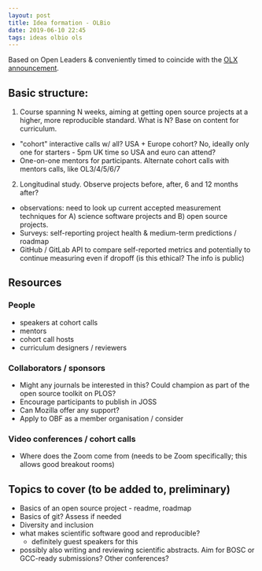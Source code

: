 ```yaml
---
layout: post
title: Idea formation - OLBio
date: 2019-06-10 22:45
tags: ideas olbio ols
---
```


Based on Open Leaders & conveniently timed to coincide with the [OLX announcement](https://medium.com/read-write-participate/introducing-open-leaders-x-ol%CB%A3-a12e049f5cc0).

## Basic structure:

1. Course spanning N weeks, aiming at getting open source projects at a higher, more reproducible standard. What is N? Base on content for curriculum.
  - "cohort" interactive calls w/ all? USA + Europe cohort? No, ideally only one for starters - 5pm UK time so USA and euro can attend?
  - One-on-one mentors for participants. Alternate cohort calls with mentors calls, like OL3/4/5/6/7
2. Longitudinal study. Observe projects before, after, 6 and 12 months after?
  - observations: need to look up current accepted measurement techniques for A) science software projects and B) open source projects.
  - Surveys: self-reporting project health & medium-term predictions / roadmap
  - GitHub / GitLab API to compare self-reported metrics and potentially to continue measuring even if dropoff (is this ethical? The info is public)


## Resources
###  People
- speakers at cohort calls
- mentors
- cohort call hosts
- curriculum designers / reviewers

### Collaborators / sponsors
- Might any journals be interested in this? Could champion as part of the open source toolkit on PLOS?
- Encourage participants to publish in JOSS
- Can Mozilla offer any support?
- Apply to OBF as a member organisation / consider

### Video conferences / cohort calls
- Where does the Zoom come from (needs to be Zoom specifically; this allows good breakout rooms)

## Topics to cover (to be added to, preliminary)
- Basics of an open source project - readme, roadmap
- Basics of git? Assess if needed
- Diversity and inclusion
- what makes scientific software good and reproducible?
  - definitely guest speakers for this
- possibly also writing and reviewing scientific abstracts. Aim for BOSC or GCC-ready submissions? Other conferences?
